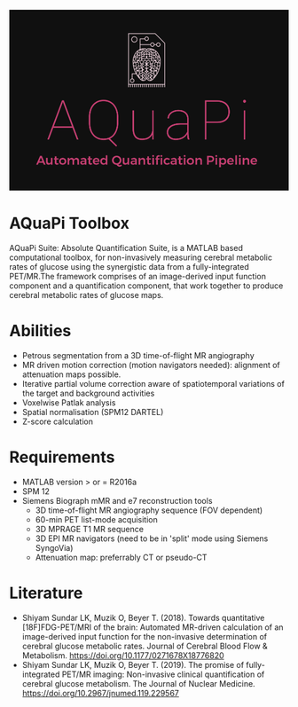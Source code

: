 ![AQuaPi-Logo](AQuaPi-Logo.png)

# AQuaPi Toolbox

AQuaPi Suite: Absolute Quantification Suite, is a MATLAB based computational toolbox, for non-invasively measuring cerebral metabolic rates of glucose using the synergistic data from a fully-integrated PET/MR.The framework comprises of an image-derived input function component and a quantification component, that work together to produce cerebral metabolic rates of glucose maps.

# Abilities

- Petrous segmentation from a 3D time-of-flight MR angiography
- MR driven motion correction (motion navigators needed): alignment of attenuation maps possible.
- Iterative partial volume correction aware of spatiotemporal variations of the target and background activities
- Voxelwise Patlak analysis
- Spatial normalisation (SPM12 DARTEL)
- Z-score calculation

# Requirements

- MATLAB version > or = R2016a 
- SPM 12 
- Siemens Biograph mMR and e7 reconstruction tools
  - 3D time-of-flight MR angiography sequence (FOV dependent)
  - 60-min PET list-mode acquisition
  - 3D MPRAGE T1 MR sequence
  - 3D EPI MR navigators  (need to be in 'split' mode using Siemens SyngoVia)
  - Attenuation map: preferrably CT or pseudo-CT

# Literature

- Shiyam Sundar LK, Muzik O, Beyer T. (2018). Towards quantitative [18F]FDG-PET/MRI of the brain: Automated MR-driven calculation of an image-derived input function for the non-invasive determination of cerebral glucose metabolic rates. Journal of Cerebral Blood Flow & Metabolism. https://doi.org/10.1177/0271678X18776820
- Shiyam Sundar LK, Muzik O, Beyer T. (2019). The promise of fully-integrated PET/MR imaging: Non-invasive clinical quantification of cerebral glucose metabolism. The Journal of Nuclear Medicine. https://doi.org/10.2967/jnumed.119.229567
